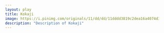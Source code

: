 ```yaml
---
layout: play
title: Kokaji
image: https://i.pinimg.com/originals/11/dd/dd/11dddd3819c2dea16a4074d375a1c58b.jpg
description: "Description of Kokaji"
---
```


